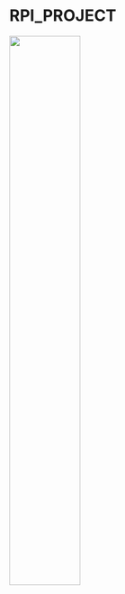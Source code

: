 # RPI_PROJECT

<img width="50%" src="https://user-images.githubusercontent.com/70312248/122672231-69679e80-d205-11eb-9063-b6328bd2e1ff.jpg"/>

